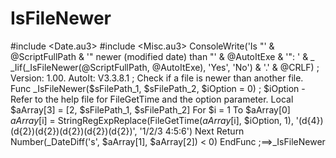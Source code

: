 # IsFileNewer
#include &lt;Date.au3> #include &lt;Misc.au3>  ConsoleWrite('Is "' &amp; @ScriptFullPath &amp; '" newer (modified date) than "' &amp; @AutoItExe &amp; '": ' &amp; _         _Iif(_IsFileNewer(@ScriptFullPath, @AutoItExe), 'Yes', 'No') &amp; '.' &amp; @CRLF)  ; Version: 1.00. AutoIt: V3.3.8.1 ; Check if a file is newer than another file. Func _IsFileNewer($sFilePath_1, $sFilePath_2, $iOption = 0) ; $iOption - Refer to the help file for FileGetTime and the option parameter.     Local $aArray[3] = [2, $sFilePath_1, $sFilePath_2]     For $i = 1 To $aArray[0]         $aArray[$i] = StringRegExpReplace(FileGetTime($aArray[$i], $iOption, 1), '(d{4})(d{2})(d{2})(d{2})(d{2})(d{2})', '1/2/3 4:5:6')     Next     Return Number(_DateDiff('s', $aArray[1], $aArray[2]) &lt; 0) EndFunc   ;==>_IsFileNewer

